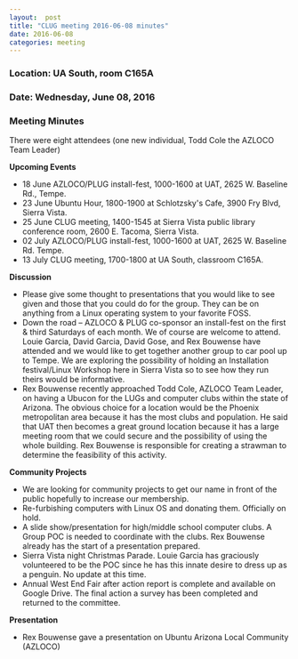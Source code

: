 ```yaml
---
layout:  post
title: "CLUG meeting 2016-06-08 minutes"
date: 2016-06-08
categories: meeting
---
```

### Location: UA South, room C165A

### Date: Wednesday, June 08, 2016

### Meeting Minutes

There were eight attendees (one new individual, Todd Cole the AZLOCO Team Leader)

**Upcoming Events**

 * 18 June AZLOCO/PLUG install-fest, 1000-1600 at UAT, 2625 W. Baseline Rd., Tempe.
 * 23 June Ubuntu Hour, 1800-1900 at Schlotzsky's Cafe, 3900 Fry Blvd, Sierra Vista.
 * 25 June CLUG meeting, 1400-1545 at Sierra Vista public library conference room, 2600 E. Tacoma, Sierra Vista.
 * 02 July AZLOCO/PLUG install-fest, 1000-1600 at UAT, 2625 W. Baseline Rd. Tempe.
 * 13 July CLUG meeting, 1700-1800 at UA South, classroom C165A.

**Discussion**

 * Please give some thought to presentations that you would like to see given and those that you could do for the group.  They can be on anything from a Linux operating system to your favorite FOSS.
 * Down the road – AZLOCO & PLUG co-sponsor an install-fest on the first & third Saturdays of each month.  We of course are welcome to attend.  Louie Garcia, David Garcia, David Gose, and Rex Bouwense have attended and we would like to get together another group to car pool up to Tempe.  We are exploring the possibility of holding an Installation festival/Linux Workshop here in Sierra Vista so to see how they run theirs would be informative.
 * Rex Bouwense recently approached Todd Cole, AZLOCO Team Leader, on having a Ubucon for the LUGs and computer clubs within the state of Arizona.  The obvious choice for a location would be the Phoenix metropolitan area because it has the most clubs and population.  He said that UAT then becomes a great ground location because it has a large meeting room that we could secure and the possibility of using the whole building.  Rex Bouwense is responsible for creating a strawman to determine the feasibility of this activity.
 
**Community Projects**
 
 * We are looking for community projects to get our name in front of the public hopefully to increase our membership.
 * Re-furbishing computers with Linux OS and donating them.  Officially on hold.
 * A slide show/presentation for high/middle school computer clubs.  A Group POC is needed to coordinate with the clubs.  Rex Bouwense already has the start of a presentation prepared. 
 * Sierra Vista night Christmas Parade.  Louie Garcia has graciously volunteered to be the POC since he has this innate desire to dress up as a penguin.  No update at this time.
 * Annual West End Fair after action report is complete and available on Google Drive.  The final action a survey has been
   completed and returned to the committee.
   
**Presentation**

 * Rex Bouwense gave a presentation on Ubuntu Arizona Local Community (AZLOCO)

 
